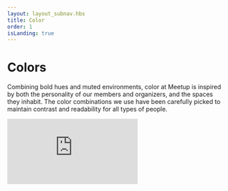 ```yaml
---
layout: layout_subnav.hbs
title: Color
order: 1
isLanding: true
---
```


# Colors
Combining bold hues and muted environments, color at Meetup is inspired by both the personality of our members and organizers, and the spaces they inhabit. The color combinations we use have been carefully picked to maintain contrast and readability for all types of people.

<iframe src="https://meetup.github.io/swarm-constants/" frameborder="0" onload="resizeIframe(this)" class="__docs_iframe"></iframe>
